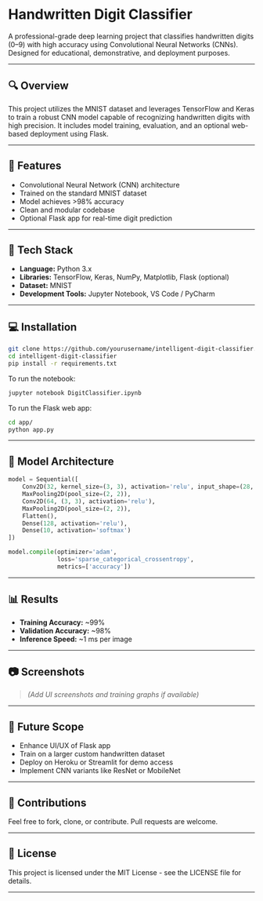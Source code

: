 #  Handwritten Digit Classifier

A professional-grade deep learning project that classifies handwritten digits (0–9) with high accuracy using Convolutional Neural Networks (CNNs). Designed for educational, demonstrative, and deployment purposes.

---

## 🔍 Overview

This project utilizes the MNIST dataset and leverages TensorFlow and Keras to train a robust CNN model capable of recognizing handwritten digits with high precision. It includes model training, evaluation, and an optional web-based deployment using Flask.

---

## 📌 Features

- Convolutional Neural Network (CNN) architecture
- Trained on the standard MNIST dataset
- Model achieves >98% accuracy
- Clean and modular codebase
- Optional Flask app for real-time digit prediction

---

## 🧰 Tech Stack

- **Language:** Python 3.x  
- **Libraries:** TensorFlow, Keras, NumPy, Matplotlib, Flask (optional)  
- **Dataset:** MNIST  
- **Development Tools:** Jupyter Notebook, VS Code / PyCharm

---

## 💻 Installation

```bash
git clone https://github.com/yourusername/intelligent-digit-classifier.git
cd intelligent-digit-classifier
pip install -r requirements.txt
```

To run the notebook:
```bash
jupyter notebook DigitClassifier.ipynb
```

To run the Flask web app:
```bash
cd app/
python app.py
```

---

## 🧪 Model Architecture

```python
model = Sequential([
    Conv2D(32, kernel_size=(3, 3), activation='relu', input_shape=(28, 28, 1)),
    MaxPooling2D(pool_size=(2, 2)),
    Conv2D(64, (3, 3), activation='relu'),
    MaxPooling2D(pool_size=(2, 2)),
    Flatten(),
    Dense(128, activation='relu'),
    Dense(10, activation='softmax')
])

model.compile(optimizer='adam',
              loss='sparse_categorical_crossentropy',
              metrics=['accuracy'])
```

---

## 📊 Results

- **Training Accuracy:** ~99%
- **Validation Accuracy:** ~98%
- **Inference Speed:** ~1 ms per image

---

## 📷 Screenshots

> *(Add UI screenshots and training graphs if available)*

---

## 🚀 Future Scope

- Enhance UI/UX of Flask app
- Train on a larger custom handwritten dataset
- Deploy on Heroku or Streamlit for demo access
- Implement CNN variants like ResNet or MobileNet

---

## 🤝 Contributions

Feel free to fork, clone, or contribute. Pull requests are welcome.

---

## 📜 License

This project is licensed under the MIT License - see the LICENSE file for details.

---
